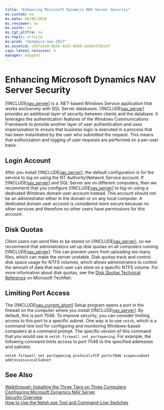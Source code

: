 ```yaml
---
title: "Enhancing Microsoft Dynamics NAV Server Security"
ms.custom: na
ms.date: 06/05/2016
ms.reviewer: na
ms.suite: na
ms.tgt_pltfrm: na
ms.topic: article
ms-prod: "dynamics-nav-2017"
ms.assetid: c85fa3e9-db59-4e52-8b00-aa4b4378e147
caps.latest.revision: 9
manager: edupont
---
```

# Enhancing Microsoft Dynamics NAV Server Security
[!INCLUDE[nav_server](includes/nav_server_md.md)] is a .NET\-based Windows Service application that works exclusively with SQL Server databases. [!INCLUDE[nav_server](includes/nav_server_md.md)] provides an additional layer of security between clients and the database. It leverages the authentication features of the Windows Communications Framework to provide another layer of user authentication and uses impersonation to ensure that business logic is executed in a process that has been instantiated by the user who submitted the request. This means that authorization and logging of user requests are performed on a per\-user basis.  
  
## Login Account  
 After you install [!INCLUDE[nav_server](includes/nav_server_md.md)], the default configuration is for the service to log on using the NT Authority\\Network Service account. If [!INCLUDE[nav_server](includes/nav_server_md.md)] and SQL Server are on different computers, then we recommend that you configure [!INCLUDE[nav_server](includes/nav_server_md.md)] to log on using a dedicated Windows domain user account instead. This account should not be an administrator either in the domain or on any local computer. A dedicated domain user account is considered more secure because no other services and therefore no other users have permissions for this account.  
  
## Disk Quotas  
 Client users can send files to be stored on [!INCLUDE[nav_server](includes/nav_server_md.md)], so we recommend that administrators set up disk quotas on all computers running [!INCLUDE[nav_server](includes/nav_server_md.md)]. This can prevent users from uploading too many files, which can make the server unstable. Disk quotas track and control disk space usage for NTFS volumes, which allows administrators to control the amount of data that each user can store on a specific NTFS volume. For more information about disk quotas, see the [Disk Quotas Technical Reference](http://go.microsoft.com/fwlink/?LinkId=119641) on Microsoft TechNet.  
  
## Limiting Port Access  
 The [!INCLUDE[nav_current_short](includes/nav_current_short_md.md)] Setup program opens a port in the firewall on the computer where you install [!INCLUDE[nav_server](includes/nav_server_md.md)]. By default, this is port 7046. To improve security, you can consider limiting access to this port to a specific subnet. One way is to use `netsh`, which is a command\-line tool for configuring and monitoring Windows\-based computers at a command prompt. The specific version of this command that you would use is `netsh firewall set portopening`. For example, the following command limits access to port 7046 to the specified addresses and subnets:  
  
```  
netsh firewall set portopening protocol=TCP port=7046 scope=subnet addresses=LocalSubnet  
```  
  
## See Also  
 [Walkthrough: Installing the Three Tiers on Three Computers](Walkthrough:%20Installing%20the%20Three%20Tiers%20on%20Three%20Computers.md)   
 [Configuring Microsoft Dynamics NAV Server](Configuring-Microsoft-Dynamics-NAV-Server.md)   
 [Security Overview](Security-Overview.md)   
 [How to Use the Netsh.exe Tool and Command\-Line Switches](http://go.microsoft.com/fwlink/?LinkId=166310)